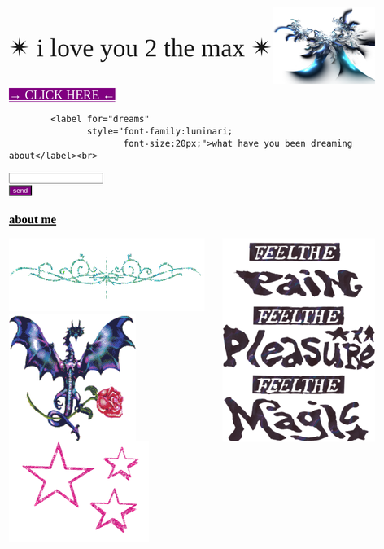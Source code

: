 <html>
<img src="images/11-2-fractal-png-picture.png"
          style="background:none;"
           align="right"
           width="200"
           height="150"><p style="font-family:luminari;
          font-size:50px">&#10036; i love you 2 the max &#10036;</p>
           
  <p><a href="artfolder/art.html" 
  style="color: white;
  background-color: purple;
  font-family:luminari;
            font-size:25px;">&#x2192;  CLICK HERE  &#x2190;</a></p>
          <form>
          <body style="font-family:luminari;
                       font-size:20px;">
  <form action=" https://github.com/prettygirlmilkingacow/prettygirlmilkingacow.github.io/blob/da26b5efc77362a95434a119995f69d46ee9c50e/action_page.php  ">
   
            <label for="dreams"
                   style="font-family:luminari;
                          font-size:20px;">what have you been dreaming about</label><br>
  <input type="text" id="dreams" name="dreams" value=""><br>
  <input type="submit" value="send"
         style="background-color:purple;
                color:white;">

</form> 

 <h3><a href="aboutmefolder/me.html"
                  style="color: black;"
          text-align="center">about me</a></h3>

  <img  src="images/uoadted feelt ge.png"
     style="background: none;"
           width="300px"
           height="400px"
           align="right"
           vertical-align="top">
      
<body background="images/bgbgbg.png">
<img style="background:none;"
     src="pcoddxGLi.gif">
  <div>
<img style="background:none;"
     src="4T9o7eqjc.gif"
     width="250"
     height="250"
     align="left">
             <div><img style="background:none;"
     src="1113638.gif"
     width="275"
     height="200"
     align="left">
                       <br>



